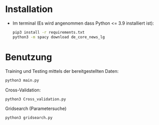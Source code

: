 # Installation
- Im terminal (Es wird angenommen dass Python <= 3.9 installiert ist):
    ```bash
    pip3 install -r requirements.txt
    python3 -m spacy download de_core_news_lg
    ```

# Benutzung
Training und Testing mittels der bereitgestellten Daten:
```bash
python3 main.py
```

Cross-Validation:
```bash 
python3 Cross_validation.py
```

Gridsearch (Parametersuche)
```bash
python3 gridsearch.py
```
